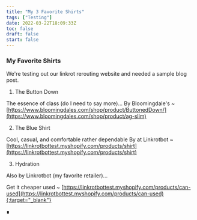 ```yaml
---
title: "My 3 Favorite Shirts"
tags: ["Testing"]
date: 2022-03-22T18:09:33Z
toc: false
draft: false
start: false
---
```


### My Favorite Shirts

We're testing out our linkrot rerouting website and needed a sample blog post.

1. The Button Down

The essence of class (do I need to say more)...
By Bloomingdale's ~ [https://www.bloomingdales.com/shop/product/ButtonedDown/](https://www.bloomingdales.com/shop/product/ag-slim)

2. The Blue Shirt

Cool, casual, and comfortable rather dependable
By at Linkrotbot ~ [https://linkrotbottest.myshopify.com/products/shirt](https://linkrotbottest.myshopify.com/products/shirt)


3. Hydration

Also by Linkrotbot (my favorite retailer)...

Get it cheaper used ~ [https://linkrotbottest.myshopify.com/products/can-used](https://linkrotbottest.myshopify.com/products/can-used){:target="_blank"}

∎

